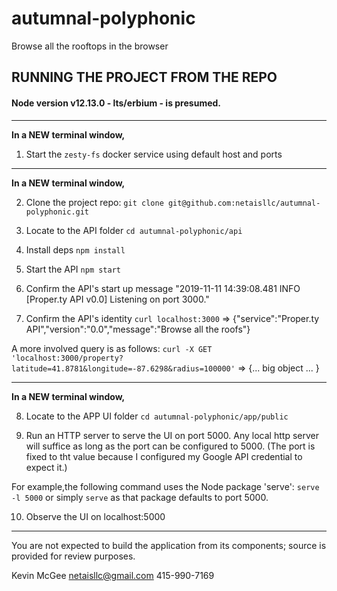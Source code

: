 # autumnal-polyphonic
Browse all the rooftops in the browser

## RUNNING THE PROJECT FROM THE REPO

#### Node version v12.13.0 - lts/erbium - is presumed.

-------------------------

**In a NEW terminal window,**

1. Start the `zesty-fs` docker service using default host and ports

-------------------------

**In a NEW terminal window,**

2. Clone the project repo: 
`git clone git@github.com:netaisllc/autumnal-polyphonic.git`

3. Locate to the API folder
`cd autumnal-polyphonic/api`

4. Install deps
`npm install`

5. Start the API
`npm start`

6. Confirm the API's start up message
"2019-11-11 14:39:08.481 INFO  [Proper.ty API v0.0] Listening on port 3000."

7. Confirm the API's identity 
`curl localhost:3000`
=> {"service":"Proper.ty API","version":"0.0","message":"Browse all the roofs"}

A more involved query is as follows:
`curl -X GET 'localhost:3000/property?latitude=41.8781&longitude=-87.6298&radius=100000'`
=> {... big object ... }

-------------------------

**In a NEW terminal window,**

8. Locate to the APP UI folder
`cd autumnal-polyphonic/app/public`

9. Run an HTTP server to serve the UI on port 5000.
Any local http server will suffice as long as the port can be configured to 5000.
(The port is fixed to tht value because I configured my Google API credential to expect it.)

For example,the following command uses the Node package 'serve':
`serve -l 5000`  or simply `serve` as that package defaults to port 5000.

10. Observe the UI on localhost:5000

-------------------------


You are not expected to build the application from its components; source is provided 
for review purposes.

Kevin McGee
netaisllc@gmail.com
415-990-7169